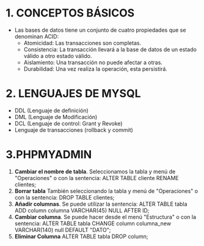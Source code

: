 # 1. CONCEPTOS BÁSICOS
* Las bases de datos tiene un conjunto de cuatro propiedades que se denominan ACID:
  - Atomicidad: Las transacciones son completas.
  - Consistencia: La transacción llevará a la base de datos de un estado válido a otro estado válido.
  - Aislamiento: Una transacción no puede afectar a otras.
  - Durabilidad: Una vez realiza la operación, esta persistirá.
 
 # 2. LENGUAJES DE MYSQL
 * DDL (Lenguaje de definición)
 * DML (Lenguaje de Modificación)
 * DCL (Lenguaje de control: Grant y Revoke)
 * Lenguaje de transacciones (rollback y commit)

# 3.PHPMYADMIN
1. **Cambiar el nombre de tabla**. Seleccionamos la tabla y menú de "Operaciones" o con la sentencia: ALTER TABLE cliente RENAME clientes;
2. **Borrar tabla** También seleccionando la tabla y menú de "Operaciones" o con la sentencia: DROP TABLE clientes;
3. **Añadir columnas**. Se puede utilizar la sentencia: ALTER TABLE tabla ADD column columna VARCHAR(45) NULL AFTER ID;
4. **Cambiar columna**. Se puede hacer desde el menú "Estructura" o con la sentencia: ALTER TABLE tabla CHANGE column columna_new VARCHAR(140) null DEFAULT "DATO";
5. **Eliminar Columna** ALTER TABLE tabla DROP column;
